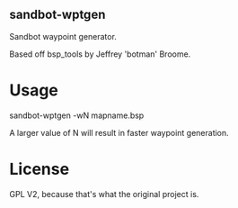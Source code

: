 
sandbot-wptgen
--------------
Sandbot waypoint generator.

Based off bsp_tools by Jeffrey 'botman' Broome.

Usage
=====
sandbot-wptgen -wN mapname.bsp

A larger value of N will result in faster waypoint generation.

License
=======
GPL V2, because that's what the original project is.
